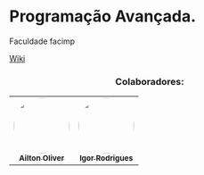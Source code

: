 # Programação Avançada.

Faculdade facimp



[Wiki](https://github.com/Winicios22/Trabalho-de-progama-o-avan-ada/wiki/Home/_edit)


<h3 align="center"> Colaboradores:</h3>
 
<table align="center">
  <tr>
    <td align="center"><a href="https://github.com/AiltonOliver"><img style="border-radius: 50%;" src="https://avatars.githubusercontent.com/u/65835233?s=60&v=4" width="100px;" alt=""/><br /><sub><b>Ailton Oliver </b></sub></a><br /></td>
   <td align="center"><a href="https://github.com/hygorr23"><img style="border-radius: 50%;" src="https://avatars.githubusercontent.com/u/65869986?v=4" width="100px;" alt=""/><br /><sub><b>Igor Rodrigues</b></sub></a><br /></td>
  </tr>
</table>


